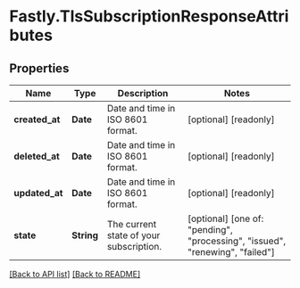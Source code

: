 # Fastly.TlsSubscriptionResponseAttributes

## Properties

Name | Type | Description | Notes
------------ | ------------- | ------------- | -------------
**created_at** | **Date** | Date and time in ISO 8601 format. | [optional] [readonly] 
**deleted_at** | **Date** | Date and time in ISO 8601 format. | [optional] [readonly] 
**updated_at** | **Date** | Date and time in ISO 8601 format. | [optional] [readonly] 
**state** | **String** | The current state of your subscription. | [optional]  [one of: "pending", "processing", "issued", "renewing", "failed"]


[[Back to API list]](../../README.md#endpoints) [[Back to README]](../../README.md)
